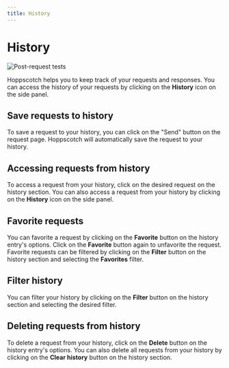 ```yaml
---
title: History
---
```


# History

![Post-request tests](/features/history.png)

Hoppscotch helps you to keep track of your requests and responses. You can access the history of your requests by clicking on the **History** icon on the side panel.

## Save requests to history

To save a request to your history, you can click on the "Send" button on the request page. Hoppscotch will automatically save the request to your history.

## Accessing requests from history

To access a request from your history, click on the desired request on the history section. You can also access a request from your history by clicking on the **History** icon on the side panel.

## Favorite requests

You can favorite a request by clicking on the **Favorite** button on the history entry's options. Click on the **Favorite** button again to unfavorite the request. Favorite requests can be filtered by clicking on the **Filter** button on the history section and selecting the **Favorites** filter.

## Filter history

You can filter your history by clicking on the **Filter** button on the history section and selecting the desired filter.

## Deleting requests from history

To delete a request from your history, click on the **Delete** button on the history entry's options. You can also delete all requests from your history by clicking on the **Clear history** button on the history section.
